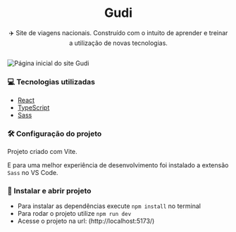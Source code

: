 <h1 align="center"> Gudi  </h1>
<p align="center">✈️ Site de viagens nacionais. Construído com o intuito de aprender e treinar a utilização de novas tecnologias.</p>

##

![Página inicial do site Gudi](https://i.imgur.com/k1gg8G4.png)

### 💻 Tecnologias utilizadas

* [React](https://reactjs.org/) 
* [TypeScript](https://reactjs.org/)
* [Sass](https://sass-lang.com/)

### 🛠️ Configuração do projeto
Projeto criado com Vite.

E para uma melhor experiência de desenvolvimento foi instalado a extensão ``Sass`` no VS Code.

### 🔨 Instalar e abrir projeto

- Para instalar as dependências execute ``npm install`` no terminal
- Para rodar o projeto utilize ``npm run dev``
- Acesse o projeto na url: (http://localhost:5173/)
